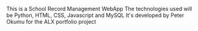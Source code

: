 This is a School Record Management WebApp
The technologies used will be Python, HTML, CSS, Javascript and MySQL
It's developed by Peter Okumu for the ALX portfolio project